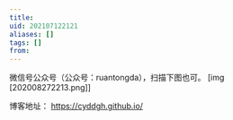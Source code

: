 ```yaml
---
title: 
uid: 202107122121
aliases: []
tags: []
from: 
---
```

微信号公众号（公众号：ruantongda），扫描下图也可。
[img [202008272213.png]]

博客地址：
https://cyddgh.github.io/